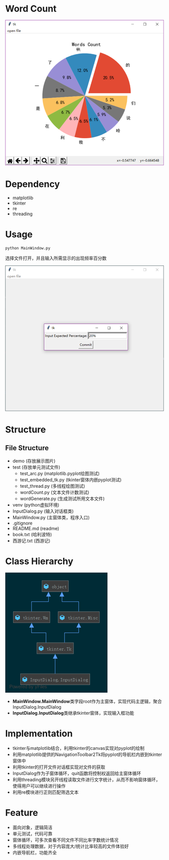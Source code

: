 # Word Count

![](demo/demo.png)

# Dependency

- matplotlib
- tkinter
- re
- threading

# Usage 

    python MainWindow.py

选择文件打开，并且输入所需显示的出现频率百分数

![](demo/percentage.png)

# Structure

## File Structure

- demo (存放展示图片) 
- test (存放单元测试文件)
    - test_arc.py (matplotlib.pyplot绘图测试)
    - test_embedded_tk.py (tkinter窗体内嵌pyplot测试)
    - test_thread.py (多线程绘图测试)
    - wordCount.py (文本文件计数测试)
    - wordGenerate.py (生成测试所用文本文件)
 - venv (python虚拟环境)
 - InputDialog.py (输入对话框类)
 - MainWindow.py (主窗体类，程序入口)
 - .gitignore
 - README.md (readme)
 - book.txt (哈利波特)
 - 西游记.txt (西游记)
 
 # Class Hierarchy
 
![](demo/InputDialog.png)
- **MainWindow.MainWindow**类字段root作为主窗体，实现代码主逻辑，聚合InputDialog.InputDialog
- **InputDialog.InputDialog**类继承tkinter窗体，实现输入框功能
 
# Implementation

- tkinter与matplotlib结合，利用tkinter的canvas实现对pyplot的绘制
- 利用matplotlib提供的NavigationToolbar2Tk将pyplot的导航栏内嵌到tkinter窗体中
- 利用tkinter的打开文件对话框实现对文件的获取
- InputDialog作为子窗体循环，quit函数将控制权返回给主窗体循环
- 利用threading模块另开线程读取文件进行文字统计，从而不影响窗体循环，使得用户可以继续进行操作
- 利用re模块进行正则匹配筛选文本

# Feature

- 面向对象，逻辑简洁
- 单元测试，代码可靠
- 窗体循环，可多次查看不同文件不同比率字数统计情况
- 多线程处理数据，对于内容庞大/统计比率较高的文件体验好
- 内嵌导航栏，功能齐全